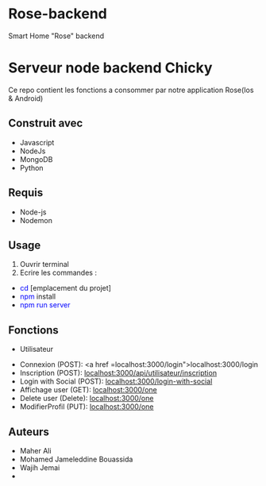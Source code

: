 # Rose-backend
Smart Home "Rose" backend
# Serveur node backend Chicky
Ce repo contient les fonctions a consommer par notre application Rose(Ios & Android)

## Construit avec
- Javascript 
- NodeJs 
- MongoDB 
- Python

## Requis
- Node-js
- Nodemon

## Usage
1. Ouvrir terminal
2. Ecrire les commandes :
- <span style="color:blue">cd </span>[emplacement du projet]
- <span style="color:blue">npm </span>install
- <span style="color:blue">npm run server</span>

## Fonctions
* Utilisateur
- Connexion (POST): <a href =localhost:3000/login">localhost:3000/login</a>
- Inscription (POST): <a href ="localhost:3000/api/utilisateur/inscription">localhost:3000/api/utilisateur/inscription</a>
- Login with Social (POST): <a href ="localhost:3000/login-with-social">localhost:3000/login-with-social</a>
- Affichage user (GET): <a href ="localhost:3000/one">localhost:3000/one</a>
- Delete user (Delete): <a href ="localhost:3000/one">localhost:3000/one</a>
- ModifierProfil (PUT): <a href ="localhost:3000/one">localhost:3000/one</a>

## Auteurs
- Maher Ali
- Mohamed Jameleddine Bouassida
- Wajih Jemai
- 
